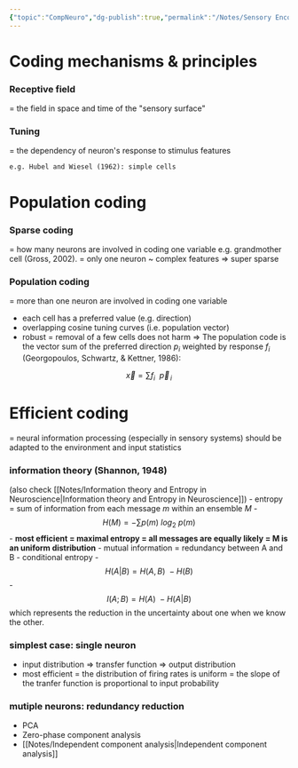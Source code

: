 ```yaml
---
{"topic":"CompNeuro","dg-publish":true,"permalink":"/Notes/Sensory Encoding/","dgPassFrontmatter":true,"noteIcon":""}
---
```



# Coding mechanisms & principles

### Receptive field 
= the field in space and time of the "sensory surface"
### Tuning 
= the dependency of neuron's response to stimulus features

	e.g. Hubel and Wiesel (1962): simple cells

# Population coding
### Sparse coding 
= how many neurons are involved in coding one variable
	e.g. grandmother cell (Gross, 2002). = only one neuron ~ complex features => super sparse
### Population coding 
= more than one neuron are involved in coding one variable
- each cell has a preferred value (e.g. direction)
- overlapping cosine tuning curves (i.e. population vector)
- robust = removal of a few cells does not harm
=> The population code is the vector sum of the preferred direction $p_i$ weighted by response $f_i$ (Georgopoulos, Schwartz, & Kettner, 1986):

$$
\vec{x} = \sum{f_i \ \  \vec{p}_{\,i}}
$$

# Efficient coding 
= neural information processing (especially in sensory systems) should be adapted to the environment and input statistics
### information theory (Shannon, 1948) 
(also check  [[Notes/Information theory and Entropy in Neuroscience\|Information theory and Entropy in Neuroscience]])
	- entropy = sum of information from each message $m$ within an ensemble $M$
		- $$ H(M) = - \sum{p(m)\  log_2\ p(m)} $$
		-  **most efficient = maximal entropy = all messages are equally likely = M is an uniform distribution**
	- mutual information = redundancy between A and B
		- conditional entropy
		- $$ H(A|B) = H(A, B) \ - H(B)$$
		- $$I(A; B) = H(A) \ - H(A|B)$$   which represents  the reduction in the uncertainty about one when we know the other.
### simplest case:  single neuron
- input distribution => transfer function => output distribution
- most efficient = the distribution of firing rates is uniform = the slope of the tranfer function is proportional to input probability
### mutiple neurons:  redundancy reduction 
- PCA
- Zero-phase component analysis
- [[Notes/Independent component analysis\|Independent component analysis]]